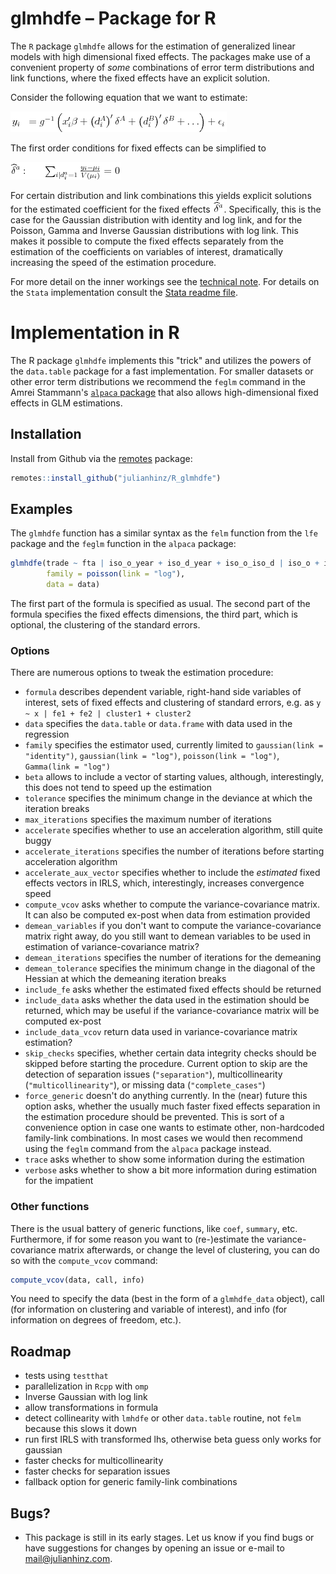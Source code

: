 # glmhdfe – Package for R

The `R` package `glmhdfe` allows for the estimation of generalized linear models with high dimensional fixed effects. The packages make use of a convenient property of *some* combinations of error term distributions and link functions, where the fixed effects have an explicit solution.

Consider the following equation that we want to estimate:

![glm](resources/glm.png)

The first order conditions for fixed effects can be simplified to

![glm](resources/foc.png)

For certain distribution and link combinations this yields explicit solutions for the estimated coefficient for the fixed effects ![glm](resources/delta.png). Specifically, this is the case for the Gaussian distribution with identity and log link, and for the Poisson, Gamma and Inverse Gaussian distributions with log link. This makes it possible to compute the fixed effects separately from the estimation of the coefficients on variables of interest, dramatically increasing the speed of the estimation procedure.

For more detail on the inner workings see the [technical note](resources/glmhdfe-technical-note.pdf). For details on the `Stata` implementation consult the [Stata readme file](https://github.com/julianhinz/glmhdfe/Stata_glmhdfe).

# Implementation in R

The R package `glmhdfe` implements this "trick" and utilizes the powers of the `data.table` package for a fast implementation. For smaller datasets or other error term distributions we recommend the `feglm` command in the Amrei Stammann's [`alpaca` package](https://github.com/amrei-stammann/alpaca) that also allows high-dimensional fixed effects in GLM estimations.

## Installation

Install from Github via the [remotes](https://remotes.r-lib.org) package:
```R
remotes::install_github("julianhinz/R_glmhdfe")
```

## Examples

The `glmhdfe` function has a similar syntax as the `felm` function from the `lfe` package and the `feglm` function in the `alpaca` package:
```R
glmhdfe(trade ~ fta | iso_o_year + iso_d_year + iso_o_iso_d | iso_o + iso_d + year,
        family = poisson(link = "log"),
        data = data)
```
The first part of the formula is specified as usual. The second part of the formula specifies the fixed effects dimensions, the third part, which is optional, the clustering of the standard errors.

### Options

There are numerous options to tweak the estimation procedure:

* `formula` describes dependent variable, right-hand side variables of interest, sets of fixed effects and clustering of standard errors, e.g. as `y ~ x | fe1 + fe2 | cluster1 + cluster2`
* `data` specifies the `data.table` or `data.frame` with data used in the regression
* `family` specifies the estimator used, currently limited to `gaussian(link = "identity")`, `gaussian(link = "log")`, `poisson(link = "log")`, `Gamma(link = "log")`
* `beta` allows to include a vector of starting values, although, interestingly, this does not tend to speed up the estimation
* `tolerance` specifies the minimum change in the deviance at which the iteration breaks
* `max_iterations` specifies the maximum number of iterations
* `accelerate` specifies whether to use an acceleration algorithm, still quite buggy
* `accelerate_iterations` specifies the number of iterations before starting acceleration algorithm
* `accelerate_aux_vector` specifies whether to include the *estimated* fixed effects vectors in IRLS, which, interestingly, increases convergence speed
* `compute_vcov` asks whether to compute the variance-covariance matrix. It can also be computed ex-post when data from estimation provided
* `demean_variables` if you don't want to compute the variance-covariance matrix right away, do you still want to demean variables to be used in estimation of variance-covariance matrix?
* `demean_iterations` specifies the number of iterations for the demeaning
* `demean_tolerance` specifies the minimum change in the diagonal of the Hessian at which the demeaning iteration breaks
* `include_fe` asks whether the estimated fixed effects should be returned
* `include_data` asks whether the data used in the estimation should be returned, which may be useful if the variance-covariance matrix will be computed ex-post
* `include_data_vcov` return data used in variance-covariance matrix estimation?
* `skip_checks` specifies, whether certain data integrity checks should be skipped before starting the procedure. Current option to skip are the detection of separation issues (`"separation"`), multicollinearity (`"multicollinearity"`), or missing data (`"complete_cases"`)
* `force_generic` doesn't do anything currently. In the (near) future this option asks, whether the usually much faster fixed effects separation in the estimation procedure should be prevented. This is sort of a convenience option in case one wants to estimate other, non-hardcoded family-link combinations. In most cases we would then recommend using the `feglm` command from the `alpaca` package instead.
* `trace` asks whether to show some information during the estimation
* `verbose` asks whether to show a bit more information during estimation for the impatient

### Other functions

There is the usual battery of generic functions, like `coef`, `summary`, etc. Furthermore, if for some reason you want to (re-)estimate the variance-covariance matrix afterwards, or change the level of clustering, you can do so with the `compute_vcov` command:
```R
compute_vcov(data, call, info)
```
You need to specify the data (best in the form of a `glmhdfe_data` object), call (for information on clustering and variable of interest), and info (for information on degrees of freedom, etc.).

## Roadmap

* tests using `testthat`
* parallelization in `Rcpp` with `omp`
* Inverse Gaussian with log link
* allow transformations in formula
* detect collinearity with `lmhdfe` or other `data.table` routine, not `felm` because this slows it down
* run first IRLS with transformed lhs, otherwise beta guess only works for gaussian
* faster checks for multicollinearity
* faster checks for separation issues
* fallback option for generic family-link combinations

## Bugs?

* This package is still in its early stages. Let us know if you find bugs or have suggestions for changes by opening an issue or e-mail to [mail@julianhinz.com](mailto:mail@julianhinz.com?subject=glmhdfe%20package).
